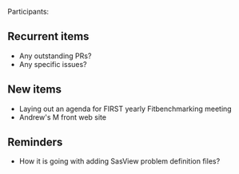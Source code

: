 Participants:

Recurrent items
----------------
* Any outstanding PRs?
* Any specific issues?

New items
---------
* Laying out an agenda for FIRST yearly Fitbenchmarking meeting
* Andrew's M front web site

Reminders
---------
* How it is going with adding SasView problem definition files?

